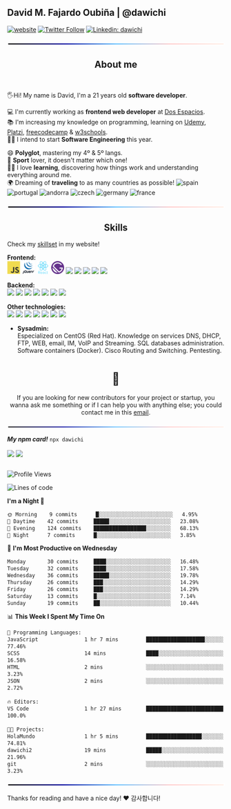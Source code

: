 <!--
### ┌────────────────────────────────────────────────────────────
### │	                         INTRO
### └────────────────────────────────────────────────────────────
-->
## David M. Fajardo Oubiña | @dawichi
[![website](https://img.shields.io/badge/Website-46a2f1.svg?&logo=Google-Chrome&logoColor=white&color=blueviolet&link=https://dawichi.dev)](https://dawichi.dev)
[![Twitter Follow](https://img.shields.io/twitter/follow/dawichi_?label=Follow)](https://twitter.com/dawichi_)
[![Linkedin: dawichi](https://img.shields.io/badge/-dawichi-blue?logo=Linkedin&logoColor=white&link=https://www.linkedin.com/in/dawichi/)](https://www.linkedin.com/in/dawichi/)

![----------------------------------------------------](https://github.com/Dawichi/Dawichi/blob/master/.github/hr-colored.png)



<!--
### ┌────────────────────────────────────────────────────────────
### │	                         ABOUT ME
### └────────────────────────────────────────────────────────────
-->
<h2 align='center'>About me</h2>
<br />

🖐Hi! My name is David, I'm a 21 years old **software developer**.
 
💻 I'm currently working as **frontend web developer** at [Dos Espacios][1].  
📚 I'm increasing my knowledge on programming, learning on [Udemy][2], [Platzi][3], [freecodecamp][4] & [w3schools][5].  
👨‍💻 I intend to start **Software Engineering** this year.

😄 <span title="Spanish, Galician, English">**Polyglot**</span>, mastering my <span title="German">4º</span> & <span title="Korean">5º</span> langs.  
🏀 **Sport** lover, it doesn't matter which one!  
👨‍🔬 I love **learning**, discovering how things work and understanding everything around me.  
🌍 Dreaming of **traveling** to as many countries as possible!
<img alt="spain" src="https://emojipedia-us.s3.dualstack.us-west-1.amazonaws.com/thumbs/120/apple/237/flag-for-spain_1f1ea-1f1f8.png" width="30" />
<img alt="portugal" src="https://emojipedia-us.s3.dualstack.us-west-1.amazonaws.com/thumbs/120/apple/237/flag-for-portugal_1f1f5-1f1f9.png" width="30" />
<img alt="andorra" src="https://emojipedia-us.s3.dualstack.us-west-1.amazonaws.com/thumbs/120/apple/237/flag-for-andorra_1f1e6-1f1e9.png" width="30" />
<img alt="czech" src="https://emojipedia-us.s3.dualstack.us-west-1.amazonaws.com/thumbs/120/apple/237/flag-for-czech-republic_1f1e8-1f1ff.png" width="30" />
<img alt="germany" src="https://emojipedia-us.s3.dualstack.us-west-1.amazonaws.com/thumbs/120/apple/237/flag-for-germany_1f1e9-1f1ea.png" width="30" />
<img alt="france" src="https://emojipedia-us.s3.dualstack.us-west-1.amazonaws.com/thumbs/120/apple/237/flag-for-france_1f1eb-1f1f7.png" width="30" />

![----------------------------------------------------](https://github.com/Dawichi/Dawichi/blob/master/.github/hr-colored.png)



<!--
### ┌────────────────────────────────────────────────────────────
### │	                         SKILLSET
### └────────────────────────────────────────────────────────────
-->
<h2 align='center'>Skills</h2>
<p>Check my <a href='https://dawichi.dev#skillset'>skillset</a> in my website!</p>


**Frontend:**  
<img width="30" src="https://raw.githubusercontent.com/devicons/devicon/master/icons/javascript/javascript-original.svg"/>
<img width="30" src="https://raw.githubusercontent.com/devicons/devicon/master/icons/jquery/jquery-original-wordmark.svg" />
<img width="30" src="https://raw.githubusercontent.com/devicons/devicon/master/icons/react/react-original-wordmark.svg" />
<img width="30" src="https://raw.githubusercontent.com/devicons/devicon/master/icons/gatsby/gatsby-original.svg" />
<img width="30" src="https://img.icons8.com/color/2x/graphql.png" />
<img width="30" src="https://devicon.dev/devicon.git/icons/typescript/typescript-original.svg"  />
<img width="30" src="https://devicon.dev/devicon.git/icons/angularjs/angularjs-original.svg" />
<img width="30" src="https://devicon.dev/devicon.git/icons/css3/css3-original.svg"  />
<img width="30" src="https://devicon.dev/devicon.git/icons/sass/sass-original.svg" />

**Backend:**  
<img width="30" src="https://devicon.dev/devicon.git/icons/mysql/mysql-original.svg" />
<img width="30" src="https://devicon.dev/devicon.git/icons/mongodb/mongodb-original.svg" />
<img width="30" src="https://devicon.dev/devicon.git/icons/nodejs/nodejs-original.svg" />
<img width="30" src="https://devicon.dev/devicon.git/icons/express/express-original.svg"  />
<img width="30" src="https://devicon.dev/devicon.git/icons/php/php-plain.svg" />
<img width="30" src="https://devicon.dev/devicon.git/icons/laravel/laravel-plain.svg" />
<img width="30" src="https://devicon.dev/devicon.git/icons/symfony/symfony-original.svg" />

**Other technologies:**  
<img width="30" src="https://devicon.dev/devicon.git/icons/wordpress/wordpress-plain.svg" />
<img width="30" src="https://www.flaticon.es/svg/static/icons/svg/825/825533.svg" />
<img width="30" src="https://devicon.dev/devicon.git/icons/drupal/drupal-original.svg" />
<img width="30" src="https://devicon.dev/devicon.git/icons/slack/slack-original.svg" />
<img width="30" src="https://devicon.dev/devicon.git/icons/trello/trello-plain.svg" />
<img width="30" src="https://devicon.dev/devicon.git/icons/git/git-original.svg" />
<img width="30" src="https://devicon.dev/devicon.git/icons/github/github-original.svg" />

- **Sysadmin:**  
Especialized on CentOS (Red Hat). Knowledge on services DNS, DHCP, FTP, WEB, email, IM, VoIP and Streaming. SQL databases administration. Software containers (Docker). Cisco Routing and Switching. Pentesting.



<!--
### ┌────────────────────────────────────────────────────────────
### │	                         CONTACT
### └────────────────────────────────────────────────────────────
-->
<h1 align='center'>📧</h1>
<p align='center'>
    If you are looking for new contributors for your project or startup, you wanna ask me something
    or if I can help you with anything else; you could contact me in this <a href='mailto:davidmf99@gmail.com'>email</a>.
</p>

![----------------------------------------------------](https://github.com/Dawichi/Dawichi/blob/master/.github/hr-colored.png)



<!--
### ┌────────────────────────────────────────────────────────────
### │	                         EXTRA INFO
### └────────────────────────────────────────────────────────────
-->
***My npm card!*** `npx dawichi`
<br/>

<!-- Github Readme Stats - Projects, most used languages and user info -->
<div>
 <img height="165px" align="center" src="https://github-readme-stats.dawichi.vercel.app/api/top-langs/?username=dawichi&layout=compact&theme=tokyonight" />
 <img height="165px" align="center" src="https://github-readme-stats.dawichi.vercel.app/api?username=dawichi&show_icons=true&include_all_commits=true&theme=tokyonight" />
</div><br/>

<!-- Wakatime Stats -->
<!--START_SECTION:waka-->
![Profile Views](http://img.shields.io/badge/Profile%20Views-26-blue)

![Lines of code](https://img.shields.io/badge/From%20Hello%20World%20I%27ve%20Written-231156%20lines%20of%20code-blue)

**I'm a Night 🦉** 

```text
🌞 Morning    9 commits      █░░░░░░░░░░░░░░░░░░░░░░░░   4.95% 
🌆 Daytime    42 commits     █████░░░░░░░░░░░░░░░░░░░░   23.08% 
🌃 Evening    124 commits    █████████████████░░░░░░░░   68.13% 
🌙 Night      7 commits      █░░░░░░░░░░░░░░░░░░░░░░░░   3.85%

```
📅 **I'm Most Productive on Wednesday** 

```text
Monday       30 commits     ████░░░░░░░░░░░░░░░░░░░░░   16.48% 
Tuesday      32 commits     ████░░░░░░░░░░░░░░░░░░░░░   17.58% 
Wednesday    36 commits     █████░░░░░░░░░░░░░░░░░░░░   19.78% 
Thursday     26 commits     ███░░░░░░░░░░░░░░░░░░░░░░   14.29% 
Friday       26 commits     ███░░░░░░░░░░░░░░░░░░░░░░   14.29% 
Saturday     13 commits     █░░░░░░░░░░░░░░░░░░░░░░░░   7.14% 
Sunday       19 commits     ██░░░░░░░░░░░░░░░░░░░░░░░   10.44%

```


📊 **This Week I Spent My Time On** 

```text
💬 Programming Languages: 
JavaScript               1 hr 7 mins         ███████████████████░░░░░░   77.46% 
SCSS                     14 mins             ████░░░░░░░░░░░░░░░░░░░░░   16.58% 
HTML                     2 mins              ░░░░░░░░░░░░░░░░░░░░░░░░░   3.23% 
JSON                     2 mins              ░░░░░░░░░░░░░░░░░░░░░░░░░   2.72%

🔥 Editors: 
VS Code                  1 hr 27 mins        █████████████████████████   100.0%

🐱‍💻 Projects: 
HolaMundo                1 hr 5 mins         ██████████████████░░░░░░░   74.81% 
dawichi2                 19 mins             █████░░░░░░░░░░░░░░░░░░░░   21.96% 
git                      2 mins              ░░░░░░░░░░░░░░░░░░░░░░░░░   3.23%

```


<!--END_SECTION:waka-->

![----------------------------------------------------](https://github.com/Dawichi/Dawichi/blob/master/.github/hr-colored.png)

Thanks for reading and have a nice day!
♥ 감사합니다!






<!-- Links -->
[1]: https://www.dosespacios.com/ "dosespacios.com"
[2]: https://www.udemy.com/ "udemy.com"
[3]: https://platzi.com/ "platzi.com"
[4]: https://www.freecodecamp.org/ "freecodecamp.org"
[5]: https://www.w3schools.com/ "w3schools.com"


<!--
Icons from:
https://devicon.dev/
https://github.com/devicons/devicon/

Stats from:
https://github.com/anuraghazra/github-readme-stats

Wakatime stats from:
https://github.com/anmol098/waka-readme-stats
-->



<!--
**Dawichi/Dawichi** is a ✨ _special_ ✨ repository because its `README.md` (this file) appears on your GitHub profile.

Here are some ideas to get you started:
- 🔭 I’m currently working on ...
- 🌱 I’m currently learning ...
- 👯 I’m looking to collaborate on ...
- 🤔 I’m looking for help with ...
- 💬 Ask me about ...
- 📫 How to reach me: ...
- 😄 Pronouns: ...
- ⚡ Fun fact: ...
-->
